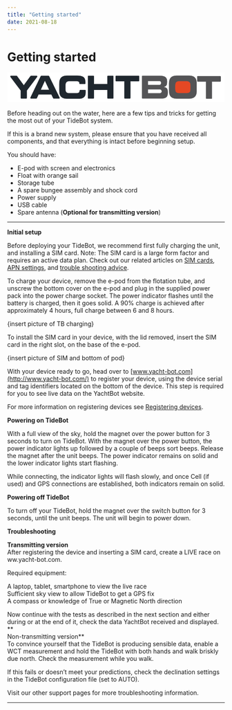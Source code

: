 ```yaml
---
title: "Getting started"
date: 2021-08-18
---
```

# Getting started

<img src="../../../assets/images/_EigtnJdudpM5196h_eLIS6CtmQMa5utLA.png" alt="" width="559px" height="68.14px" />

  
Before heading out on the water, here are a few tips and tricks for getting the most out of your TideBot system.

  

If this is a brand new system, please ensure that you have received all components, and that everything is intact before beginning setup.

  

You should have:

*   E-pod with screen and electronics
*   Float with orange sail
*   Storage tube
*   A spare bungee assembly and shock cord
*   Power supply 
*   USB cable 
*   Spare antenna (**Optional for transmitting version**)

  

---

**Initial setup**

  

Before deploying your TideBot, we recommend first fully charging the unit, and installing a SIM card. Note: The SIM card is a large form factor and requires an active data plan. Check out our related articles on [SIM cards](../../YachtBot%20Products/YachtBot%20product%20family%20fundamentals/SD%20(local%20memory%20storage)%20and%20SIM%20cards.md), [APN settings](../../YachtBot%20Products/YachtBot%20product%20family%20fundamentals/SIM%20card%20APN%20settings%20for%20common%20providers.md), and [trouble shooting advice](../../YachtBot%20Products/YachtBot%20product%20family%20fundamentals/Cellular%20connectivity%20trouble%20shooting.md).

  

To charge your device, remove the e-pod from the flotation tube, and unscrew the bottom cover on the e-pod and plug in the supplied power pack into the power charge socket. The power indicator flashes until the battery is charged, then it goes solid. A 90% charge is achieved after approximately 4 hours, full charge between 6 and 8 hours.

  

  

{insert picture of TB charging}

  

  

To install the SIM card in your device, with the lid removed, insert the SIM card in the right slot, on the base of the e-pod.

  

{insert picture of SIM and bottom of pod}

  

  

With your device ready to go, head over to [www.yacht-bot.com](http://www.yacht-bot.com/) to register your device, using the device serial and tag identifiers located on the bottom of the device. This step is required for you to see live data on the YachtBot website.

For more information on registering devices see [Registering devices](../../YachtBot%20Web/Getting%20started/Registering%20Devices.md).

  

  

  

**Powering on TideBot**

  

With a full view of the sky, hold the magnet over the power button for 3 seconds to turn on TideBot. With the magnet over the power button, the power indicator lights up followed by a couple of beeps sort beeps. Release the magnet after the unit beeps. The power indicator remains on solid and the lower indicator lights start flashing. 

While connecting, the indicator lights will flash slowly, and once Cell (if used) and GPS connections are established, both indicators remain on solid.

  

  

  

**Powering off TideBot**

  

To turn off your TideBot, hold the magnet over the switch button for 3 seconds, until the unit beeps. The unit will begin to power down. 

  

  

  

**Troubleshooting**

  

**Transmitting version**  
After registering the device and inserting a SIM card, create a LIVE race on ww.yacht-bot.com.

  
Required equipment:  
  
A laptop, tablet, smartphone to view the live race  
Sufficient sky view to allow TideBot to get a GPS fix  
A compass or knowledge of True or Magnetic North direction  
  
Now continue with the tests as described in the next section and either during or at the end of it, check the data YachtBot received and displayed.  
**  
Non-transmitting version**  
To convince yourself that the TideBot is producing sensible data, enable a WCT measurement and hold the TideBot with both hands and walk briskly due north. Check the measurement while you walk.  
  
If this fails or doesn’t meet your predictions, check the declination settings in the TideBot configuration file (set to AUTO).  
  
  

Visit our other support pages for more troubleshooting information.

  

---